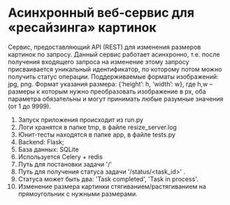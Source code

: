 # Асинхронный веб-сервис для «ресайзинга» картинок
Сервис, предоставляющий API (REST) для изменения размеров картинок по запросу. Данный сервис работает асинхронно, т.е. после получения входящего запроса на изменение этому запросу присваивается уникальный идентификатор, по которому потом можно получить статус операции. Поддерживаемые форматы изображений: jpg, png. Формат указания размера: {‘height’: h, ‘width’: w}, где h,w – размеры к которым нужно преобразовать изображение в px, оба параметра обязательны и могут принимать любые разумные значения (от 1 до 9999).
1. Запуск приложения происходит из run.py
2. Логи хранятся в папке tmp, в файле resize_server.log
3. Юнит-тесты находятся в папке app, в файле tests.py
4. Backend: Flask; 
5. База данных: SQLite
6. Используется Celery + redis
7. Путь для постановки задачи '/'
8. Путь для получения статуса задачи '/status/<task_id>' . 
9. Статуса может быть два: 'Task completed', 'Task in process'.
10. Изменение размера картинки стягиванием/растягиванием на прямоугольник с нужными размерами.
